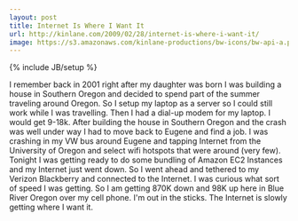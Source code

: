 ```yaml
---
layout: post
title: Internet Is Where I Want It
url: http://kinlane.com/2009/02/28/internet-is-where-i-want-it/
image: https://s3.amazonaws.com/kinlane-productions/bw-icons/bw-api-a.png
---
```

{% include JB/setup %}
<p>
     I remember back in 2001 right after my daughter was born I was building a house in Southern Oregon and decided to spend part of the summer traveling around Oregon. So I setup my laptop as a server so I could still work while I was travelling. Then I had a dial-up modem for my laptop. I would get 9-18k. After building the house in Southern Oregon and the crash was well under way I had to move back to Eugene and find a job. I was crashing in my VW bus around Eugene and tapping Internet from the University of Oregon and select wifi hotspots that were around (very few). Tonight I was getting ready to do some bundling of Amazon EC2 Instances and my Internet just went down. So I went ahead and tethered to my Verizon Blackberry and connected to the Internet. I was curious what sort of speed I was getting. So I am getting 870K down and 98K up here in Blue River Oregon over my cell phone. I'm out in the sticks. The Internet is slowly getting where I want it.
</p>